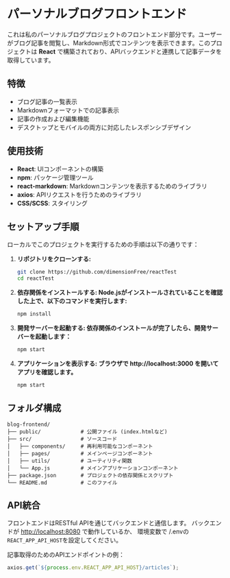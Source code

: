 # パーソナルブログフロントエンド

これは私のパーソナルブログプロジェクトのフロントエンド部分です。ユーザーがブログ記事を閲覧し、Markdown形式でコンテンツを表示できます。このプロジェクトは **React** で構築されており、APIバックエンドと連携して記事データを取得しています。

## 特徴

- ブログ記事の一覧表示
- Markdownフォーマットでの記事表示
- 記事の作成および編集機能
- デスクトップとモバイルの両方に対応したレスポンシブデザイン

## 使用技術

- **React**: UIコンポーネントの構築
- **npm**: パッケージ管理ツール
- **react-markdown**: Markdownコンテンツを表示するためのライブラリ
- **axios**: APIリクエストを行うためのライブラリ
- **CSS/SCSS**: スタイリング

## セットアップ手順

ローカルでこのプロジェクトを実行するための手順は以下の通りです：

1. **リポジトリをクローンする:**
   ```bash
   git clone https://github.com/dimensionFree/reactTest
   cd reactTest
   ```

2. **依存関係をインストールする: Node.jsがインストールされていることを確認した上で、以下のコマンドを実行します:**
   ```bash
   npm install
   ```

3. **開発サーバーを起動する: 依存関係のインストールが完了したら、開発サーバーを起動します：**
   ```bash
   npm start
   ```

4. **アプリケーションを表示する: ブラウザで http://localhost:3000 を開いてアプリを確認します。**
   ```bash
   npm start
   ```
## フォルダ構成

```plaintext
blog-frontend/
├── public/             # 公開ファイル (index.htmlなど)
├── src/                # ソースコード
│   ├── components/     # 再利用可能なコンポーネント
│   ├── pages/          # メインページコンポーネント
│   ├── utils/          # ユーティリティ関数
│   └── App.js          # メインアプリケーションコンポーネント
├── package.json        # プロジェクトの依存関係とスクリプト
└── README.md           # このファイル
```
## API統合

フロントエンドはRESTful APIを通じてバックエンドと通信します。
バックエンドが [http://localhost:8080](http://localhost:8080) で動作しているか、
環境変数で /.envの`REACT_APP_API_HOST`を設定してください。

記事取得のためのAPIエンドポイントの例：
```javascript
axios.get(`${process.env.REACT_APP_API_HOST}/articles`);
```
   

